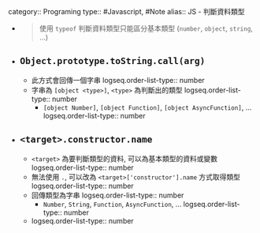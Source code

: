category:: Programing
type:: #Javascript, #Note
alias:: JS - 判斷資料類型

- > 使用 `typeof` 判斷資料類型只能區分基本類型 (`number`, `object`, `string`, ...)
- ## **`Object.prototype.toString.call(arg)`**
	- 此方式會回傳一個字串
	  logseq.order-list-type:: number
	- 字串為 `[object <type>]`, `<type>` 為判斷出的類型
	  logseq.order-list-type:: number
		- `[object Number]`, `[object Function]`, `[object AsyncFunction]`, ...
		  logseq.order-list-type:: number
- ## **`<target>.constructor.name`**
	- `<target>` 為要判斷類型的資料, 可以為基本類型的資料或變數
	  logseq.order-list-type:: number
	- 無法使用 `.`, 可以改為 `<target>['constructor'].name` 方式取得類型
	  logseq.order-list-type:: number
	- 回傳類型為字串
	  logseq.order-list-type:: number
		- `Number`, `String`, `Function`, `AsyncFunction`, ...
		  logseq.order-list-type:: number
	- logseq.order-list-type:: number